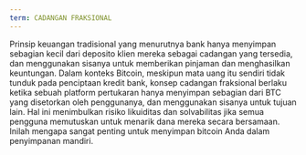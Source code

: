```yaml
---
term: CADANGAN FRAKSIONAL
---
```


Prinsip keuangan tradisional yang menurutnya bank hanya menyimpan sebagian kecil dari deposito klien mereka sebagai cadangan yang tersedia, dan menggunakan sisanya untuk memberikan pinjaman dan menghasilkan keuntungan. Dalam konteks Bitcoin, meskipun mata uang itu sendiri tidak tunduk pada penciptaan kredit bank, konsep cadangan fraksional berlaku ketika sebuah platform pertukaran hanya menyimpan sebagian dari BTC yang disetorkan oleh penggunanya, dan menggunakan sisanya untuk tujuan lain. Hal ini menimbulkan risiko likuiditas dan solvabilitas jika semua pengguna memutuskan untuk menarik dana mereka secara bersamaan. Inilah mengapa sangat penting untuk menyimpan bitcoin Anda dalam penyimpanan mandiri.